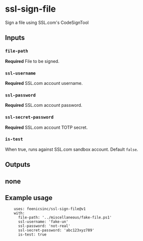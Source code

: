 # ssl-sign-file
Sign a file using SSL.com's CodeSignTool

## Inputs

### `file-path`

**Required** File to be signed.

### `ssl-username`

**Required** SSL.com account username.

### `ssl-password`

**Required** SSL.com account password.

### `ssl-secret-password`

**Required** SSL.com account TOTP secret.

### `is-test`

When true, runs against SSL.com sandbox account.  Default `false`.

## Outputs

## none

## Example usage

        uses: feenicsinc/ssl-sign-file@v1
        with:
          file-path: '../miscellaneous/fake-file.ps1'
          ssl-username: 'fake-un'
          ssl-password: 'not-real'
          ssl-secret-password: 'abc123xyz789'
          is-test: true

